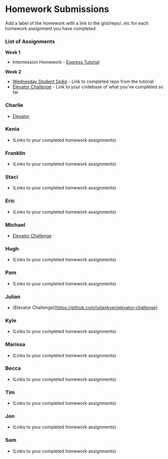 # Homework Submissions

Add a label of the homework with a link to the gist/repo/..etc for each homework assignment you have completed

### List of Assignments

**Week 1**

* Intermission Homework - [Express Tutorial](https://www.tutorialspoint.com/nodejs/nodejs_express_framework.htm)

**Week 2**

* [Wednesday Student Spike](http://frontend.turing.io/lessons/security-with-jwts.html) - Link to completed repo from the tutorial
* [Elevator Challenge](https://github.com/turingschool-examples/elevator-challenge) - Link to your codebase of what you've completed so far


### Charlie

* [Elevator](https://github.com/dunncl15/elevator-challenge)

### Kenia

* (Links to your completed homework assignments)

### Franklin

* (Links to your completed homework assignments)

### Staci

* (Links to your completed homework assignments)

### Eric

* (Links to your completed homework assignments)

### Michael

* [Elevator Challenge](https://github.com/Mickyfen17/elevator-challenge)

### Hugh

* (Links to your completed homework assignments)

### Pam

* (Links to your completed homework assignments)

### Julian

* (Elevator Challenge)[https://github.com/juliankyer/elevator-challenge]

### Kyle

* (Links to your completed homework assignments)

### Marissa

* (Links to your completed homework assignments)

### Becca

* (Links to your completed homework assignments)

### Tim

* (Links to your completed homework assignments)

### Jon

* (Links to your completed homework assignments)

### Sam

* (Links to your completed homework assignments)
